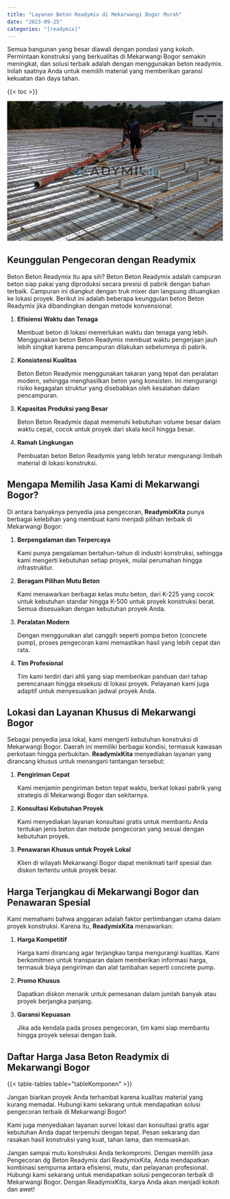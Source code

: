 ```yaml
---
title: "Layanan Beton Readymix di Mekarwangi Bogor Murah"
date: "2023-09-25"
categories: "[readymix]"
---
```


Semua bangunan yang besar diawali dengan pondasi yang kokoh. Permintaan konstruksi yang berkualitas di Mekarwangi Bogor semakin meningkat, dan solusi terbaik adalah dengan menggunakan beton readymix. Inilah saatnya Anda untuk memilih material yang memberikan garansi kekuatan dan daya tahan.

{{< toc >}}

![Layanan Beton Readymix di Mekarwangi Bogor Murah](/images/readymix/cor-readymix-30.jpg)

## Keunggulan Pengecoran dengan Readymix

Beton Beton Readymix itu apa sih? Beton Beton Readymix adalah campuran beton siap pakai yang diproduksi secara presisi di pabrik dengan bahan terbaik. Campuran ini diangkut dengan truk mixer dan langsung dituangkan ke lokasi proyek. Berikut ini adalah beberapa keunggulan beton Beton Readymix jika dibandingkan dengan metode konvensional:

1. **Efisiensi Waktu dan Tenaga**

   Membuat beton di lokasi memerlukan waktu dan tenaga yang lebih. Menggunakan beton Beton Readymix membuat waktu pengerjaan jauh lebih singkat karena pencampuran dilakukan sebelumnya di pabrik.

2. **Konsistensi Kualitas**

   Beton Beton Readymix menggunakan takaran yang tepat dan peralatan modern, sehingga menghasilkan beton yang konsisten. Ini mengurangi risiko kegagalan struktur yang disebabkan oleh kesalahan dalam pencampuran.

3. **Kapasitas Produksi yang Besar**

   Beton Beton Readymix dapat memenuhi kebutuhan volume besar dalam waktu cepat, cocok untuk proyek dari skala kecil hingga besar.

4. **Ramah Lingkungan**

   Pembuatan beton Beton Readymix yang lebih teratur mengurangi limbah material di lokasi konstruksi.

## Mengapa Memilih Jasa Kami di Mekarwangi Bogor?

Di antara banyaknya penyedia jasa pengecoran, **ReadymixKita** punya berbagai kelebihan yang membuat kami menjadi pilihan terbaik di Mekarwangi Bogor:

1. **Berpengalaman dan Terpercaya**

   Kami punya pengalaman bertahun-tahun di industri konstruksi, sehingga kami mengerti kebutuhan setiap proyek, mulai perumahan hingga infrastruktur.

2. **Beragam Pilihan Mutu Beton**

   Kami menawarkan berbagai kelas mutu beton, dari K-225 yang cocok untuk kebutuhan standar hingga K-500 untuk proyek konstruksi berat. Semua disesuaikan dengan kebutuhan proyek Anda.

3. **Peralatan Modern**

   Dengan menggunakan alat canggih seperti pompa beton (concrete pump), proses pengecoran kami memastikan hasil yang lebih cepat dan rata.

4. **Tim Profesional**

   Tim kami terdiri dari ahli yang siap memberikan panduan dari tahap perencanaan hingga eksekusi di lokasi proyek. Pelayanan kami juga adaptif untuk menyesuaikan jadwal proyek Anda.

## Lokasi dan Layanan Khusus di Mekarwangi Bogor

Sebagai penyedia jasa lokal, kami mengerti kebutuhan konstruksi di Mekarwangi Bogor. Daerah ini memiliki berbagai kondisi, termasuk kawasan perkotaan hingga perbukitan. **ReadymixKita** menyediakan layanan yang dirancang khusus untuk menangani tantangan tersebut:

1. **Pengiriman Cepat**

   Kami menjamin pengiriman beton tepat waktu, berkat lokasi pabrik yang strategis di Mekarwangi Bogor dan sekitarnya.

2. **Konsultasi Kebutuhan Proyek**

   Kami menyediakan layanan konsultasi gratis untuk membantu Anda tentukan jenis beton dan metode pengecoran yang sesuai dengan kebutuhan proyek.

3. **Penawaran Khusus untuk Proyek Lokal**

   Klien di wilayah Mekarwangi Bogor dapat menikmati tarif spesial dan diskon tertentu untuk proyek besar.

## Harga Terjangkau di Mekarwangi Bogor dan Penawaran Spesial

Kami memahami bahwa anggaran adalah faktor pertimbangan utama dalam proyek konstruksi. Karena itu, **ReadymixKita** menawarkan:

1. **Harga Kompetitif**

   Harga kami dirancang agar terjangkau tanpa mengurangi kualitas. Kami berkomitmen untuk transparan dalam memberikan informasi harga, termasuk biaya pengiriman dan alat tambahan seperti concrete pump.

2. **Promo Khusus**

   Dapatkan diskon menarik untuk pemesanan dalam jumlah banyak atau proyek berjangka panjang.

3. **Garansi Kepuasan**

   Jika ada kendala pada proses pengecoran, tim kami siap membantu hingga proyek selesai dengan baik.

## Daftar Harga Jasa Beton Readymix di Mekarwangi Bogor

{{< table-tables table="tableKomponen" >}}

Jangan biarkan proyek Anda terhambat karena kualitas material yang kurang memadai. Hubungi kami sekarang untuk mendapatkan solusi pengecoran terbaik di Mekarwangi Bogor!

Kami juga menyediakan layanan survei lokasi dan konsultasi gratis agar kebutuhan Anda dapat terpenuhi dengan tepat. Pesan sekarang dan rasakan hasil konstruksi yang kuat, tahan lama, dan memuaskan.

Jangan sampai mutu konstruksi Anda terkompromi. Dengan memilih jasa Pengecoran dg Beton Readymix dari ReadymixKita, Anda mendapatkan kombinasi sempurna antara efisiensi, mutu, dan pelayanan profesional. Hubungi kami sekarang untuk mendapatkan solusi pengecoran terbaik di Mekarwangi Bogor. Dengan ReadymixKita, karya Anda akan menjadi kokoh dan awet!